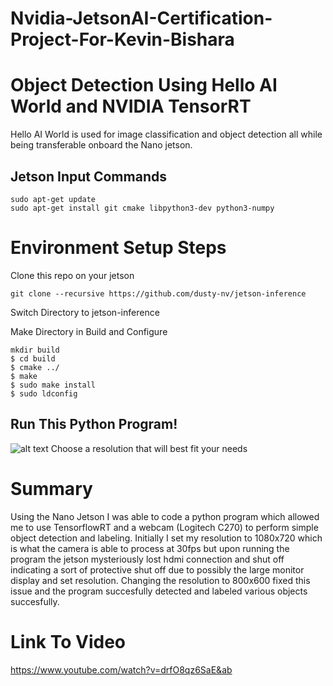 # Nvidia-JetsonAI-Certification-Project-For-Kevin-Bishara

# Object Detection Using Hello AI World and NVIDIA TensorRT 
Hello AI World is used for image classification and object detection all while being transferable onboard the Nano jetson. 

## Jetson Input Commands

````
sudo apt-get update
sudo apt-get install git cmake libpython3-dev python3-numpy
````

# Environment Setup Steps 

Clone this repo on your jetson
````
git clone --recursive https://github.com/dusty-nv/jetson-inference
```` 
Switch Directory to jetson-inference 

Make Directory in Build and Configure
```` 
mkdir build
$ cd build
$ cmake ../
$ make
$ sudo make install
$ sudo ldconfig
```` 

## Run This Python Program!
![alt text](https://user-images.githubusercontent.com/89232571/131806302-c3fa1595-033a-4551-a703-12f6526f91b1.png)
Choose a resolution that will best fit your needs



# Summary
Using the Nano Jetson I was able to code a python program which allowed me to use TensorflowRT and a webcam (Logitech C270) to perform simple object detection and labeling. Initially I set my resolution to 1080x720 which is what the camera is able to process at 30fps but upon running the program the jetson mysteriously lost hdmi connection and shut off indicating a sort of protective shut off due to possibly the large monitor display and set resolution. Changing the resolution to 800x600 fixed this issue and the program succesfully detected and labeled various objects succesfully.


# Link To Video 
https://www.youtube.com/watch?v=drfO8qz6SaE&ab
